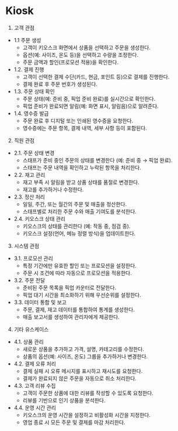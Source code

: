 # Kiosk

1. 고객 관점
- 1.1 주문 생성
  - 고객이 키오스크 화면에서 상품을 선택하고 주문을 생성한다.
  - 옵션(예: 사이즈, 온도 등)을 선택하고 수량을 조정한다.
  - 주문 금액과 할인(프로모션 적용)을 확인한다.
- 1.2. 결제 진행
  - 고객이 선택한 결제 수단(카드, 현금, 포인트 등)으로 결제를 진행한다.
  - 결제 완료 후 주문 번호가 생성된다.
- 1.3. 주문 상태 확인
  - 주문 상태(예: 준비 중, 픽업 준비 완료)를 실시간으로 확인한다.
  - 픽업 준비가 완료되면 알림(예: 화면 표시, 알림음)으로 알려준다.
- 1.4. 영수증 발급
  - 주문 완료 후 디지털 또는 인쇄된 영수증을 요청한다.
  - 영수증에는 주문 항목, 결제 내역, 세부 사항 등이 포함된다.
  
2. 직원 관점
- 2.1. 주문 상태 변경
  - 스태프가 준비 중인 주문의 상태를 변경한다 (예: 준비 중 → 픽업 완료).
  - 스태프는 주문 내역을 확인하고 누락된 항목을 처리한다.
- 2.2. 재고 관리
  - 재고 부족 시 알림을 받고 상품 상태를 품절로 변경한다.
  - 재고를 추가하거나 수정한다.
- 2.3. 정산 처리
  - 일일, 주간, 또는 월간의 주문 및 매출을 정산한다.
  - 스태프별로 처리한 주문 수와 매출 기여도를 분석한다.
- 2.4. 키오스크 상태 관리
  - 키오스크의 상태를 관리한다 (예: 작동 중, 점검 중).
  - 키오스크 설정(언어, 메뉴 정렬 방식)을 업데이트한다.

3. 시스템 관점
- 3.1. 프로모션 관리
  - 특정 기간에만 유효한 할인 또는 프로모션을 설정한다.
  - 주문 시 조건에 따라 자동으로 프로모션을 적용한다.
- 3.2. 주문 전달
  - 준비된 주문 목록을 픽업 카운터로 전달한다.
  - 픽업 대기 시간을 최소화하기 위해 우선순위를 설정한다.
- 3.3. 데이터 통합 및 보고
  - 주문, 결제, 재고 데이터를 통합하여 통계를 생성한다.
  - 매출 보고서를 생성하여 관리자에게 제공한다.

4. 기타 유스케이스
- 4.1. 상품 관리
  - 새로운 상품을 추가하고 가격, 설명, 카테고리를 수정한다.
  - 상품의 옵션(예: 사이즈, 온도) 그룹을 추가하거나 변경한다.
- 4.2. 결제 오류 처리
  - 결제 실패 시 오류 메시지를 표시하고 재시도를 요청한다.
  - 결제가 완료되지 않은 주문을 자동으로 취소 처리한다.
- 4.3. 고객 리뷰 수집
  - 고객이 주문한 상품에 대한 리뷰를 작성할 수 있도록 요청한다.
  - 리뷰를 기반으로 인기 상품을 분석한다.
- 4.4. 운영 시간 관리
  - 키오스크의 운영 시간을 설정하고 비활성화 시간을 지정한다.
  - 영업 종료 시 모든 주문 및 결제를 마감 처리한다.

